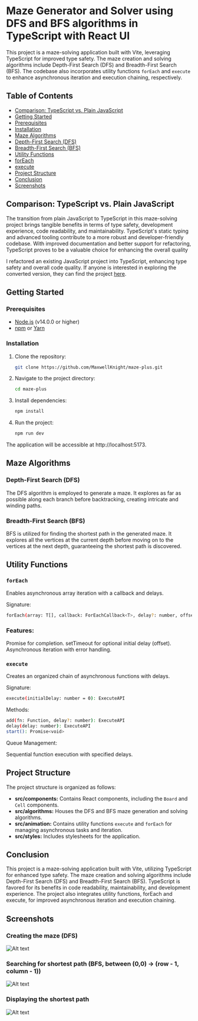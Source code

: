 # Maze Generator and Solver using DFS and BFS algorithms in TypeScript with React UI

This project is a maze-solving application built with Vite, leveraging TypeScript for improved type safety. The maze creation and solving algorithms include Depth-First Search (DFS) and Breadth-First Search (BFS). The codebase also incorporates utility functions `forEach` and `execute` to enhance asynchronous iteration and execution chaining, respectively.

## Table of Contents

- [Comparison: TypeScript vs. Plain JavaScript](#comparison-typescript-vs-plain-javascript)
- [Getting Started](#getting-started)
- [Prerequisites](#prerequisites)
- [Installation](#installation)
- [Maze Algorithms](#maze-algorithms)
- [Depth-First Search (DFS)](#depth-first-search-dfs)
- [Breadth-First Search (BFS)](#breadth-first-search-bfs)
- [Utility Functions](#utility-functions)
- [forEach](#foreach)
- [execute](#execute)
- [Project Structure](#project-structure)
- [Conclusion](#conclusion)
- [Screenshots](#screenshots)

## Comparison: TypeScript vs. Plain JavaScript

The transition from plain JavaScript to TypeScript in this maze-solving project brings tangible benefits in terms of type safety, development experience, code readability, and maintainability. TypeScript's static typing and advanced tooling contribute to a more robust and developer-friendly codebase. With improved documentation and better support for refactoring, TypeScript proves to be a valuable choice for enhancing the overall quality

I refactored an existing JavaScript project into TypeScript, enhancing type safety and overall code quality. If anyone is interested in exploring the converted version, they can find the project [here](https://github.com/MaxwellKnight/maze-generator).

## Getting Started

### Prerequisites

- [Node.js](https://nodejs.org/) (v14.0.0 or higher)
- [npm](https://www.npmjs.com/) or [Yarn](https://yarnpkg.com/)

### Installation

1. Clone the repository:

   ```bash
   git clone https://github.com/MaxwellKnight/maze-plus.git

   ```

2. Navigate to the project directory:

   ```bash
   cd maze-plus

   ```

3. Install dependencies:

   ```bash
   npm install

   ```

4. Run the project:

   ```bash
   npm run dev

   ```

The application will be accessible at http://localhost:5173.

## Maze Algorithms

### Depth-First Search (DFS)

The DFS algorithm is employed to generate a maze. It explores as far as possible along each branch before backtracking, creating intricate and winding paths.

### Breadth-First Search (BFS)

BFS is utilized for finding the shortest path in the generated maze. It explores all the vertices at the current depth before moving on to the vertices at the next depth, guaranteeing the shortest path is discovered.

## Utility Functions

### `forEach`

Enables asynchronous array iteration with a callback and delays.

Signature:

```bash
forEach(array: T[], callback: ForEachCallback<T>, delay?: number, offset?: number): Promise<void>

```

### Features:

Promise for completion.
setTimeout for optional initial delay (offset).
Asynchronous iteration with error handling.

### `execute`

Creates an organized chain of asynchronous functions with delays.

Signature:

```bash
execute(initialDelay: number = 0): ExecuteAPI
```

Methods:

```bash
add(fn: Function, delay?: number): ExecuteAPI
delay(delay: number): ExecuteAPI
start(): Promise<void>
```

Queue Management:

Sequential function execution with specified delays.

## Project Structure

The project structure is organized as follows:

- **src/components:** Contains React components, including the `Board` and `Cell` components.
- **src/algorithms:** Houses the DFS and BFS maze generation and solving algorithms.
- **src/animation:** Contains utility functions `execute` and `forEach` for managing asynchronous tasks and iteration.
- **src/styles:** Includes stylesheets for the application.

## Conclusion

This project is a maze-solving application built with Vite, utilizing TypeScript for enhanced type safety. The maze creation and solving algorithms include Depth-First Search (DFS) and Breadth-First Search (BFS). TypeScript is favored for its benefits in code readability, maintainability, and development experience. The project also integrates utility functions, forEach and execute, for improved asynchronous iteration and execution chaining.

## Screenshots

### Creating the maze (DFS)

![Alt text](/creating-maze.png?raw=true "Screenshot of the process of creating the maze")

### Searching for shortest path (BFS, between (0,0) -> (row - 1, column - 1))

![Alt text](/searching.png?raw=true "Screenshot of the BFS algorithm at work finding the shortest path")

### Displaying the shortest path

![Alt text](/shortest-path.png?raw=true "Screenshot of the shortest path in the maze")
